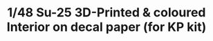 ---
layout: product
title: "1/48 Su-25 3D-Printed & coloured Interior on decal paper (for KP kit)"
price: "1600" 
desc: "3D Dekal"
img_path: "/assets/img/QD48067.webp"
brand: "Quinta Studio"
available: false
special_offer: false
new: false
soon: false
cat: "010000"
subcat: "016000"
subsubcat: "0N/A"
sifra: "QD48067"
popular: false
spec: false
---